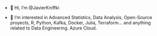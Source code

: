 
- 👋 Hi, I’m @JavierKniffki

- 👀 I’m interested in Advanced Statistics, Data Analysis, Open-Source proyects, R, Python, Kafka, Docker, Julia, Terraform... and anything related to Data Engineering. Azure Cloud. 

<!---
JavierKniffki/JavierKniffki is a ✨ special ✨ repository because its `README.md` (this file) appears on your GitHub profile.
You can click the Preview link to take a look at your changes.
--->
